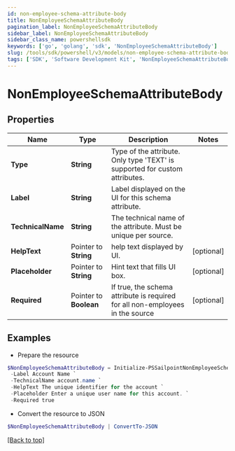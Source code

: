 ```yaml
---
id: non-employee-schema-attribute-body
title: NonEmployeeSchemaAttributeBody
pagination_label: NonEmployeeSchemaAttributeBody
sidebar_label: NonEmployeeSchemaAttributeBody
sidebar_class_name: powershellsdk
keywords: ['go', 'golang', 'sdk', 'NonEmployeeSchemaAttributeBody'] 
slug: /tools/sdk/powershell/v3/models/non-employee-schema-attribute-body
tags: ['SDK', 'Software Development Kit', 'NonEmployeeSchemaAttributeBody']
---
```



# NonEmployeeSchemaAttributeBody

## Properties

Name | Type | Description | Notes
------------ | ------------- | ------------- | -------------
**Type** |  **String** | Type of the attribute. Only type &#39;TEXT&#39; is supported for custom attributes. | 
**Label** |  **String** | Label displayed on the UI for this schema attribute. | 
**TechnicalName** |  **String** | The technical name of the attribute. Must be unique per source. | 
**HelpText** |  Pointer to **String** | help text displayed by UI. | [optional] 
**Placeholder** |  Pointer to **String** | Hint text that fills UI box. | [optional] 
**Required** |  Pointer to **Boolean** | If true, the schema attribute is required for all non-employees in the source | [optional] 

## Examples

- Prepare the resource
```powershell
$NonEmployeeSchemaAttributeBody = Initialize-PSSailpointNonEmployeeSchemaAttributeBody  -Type TEXT `
 -Label Account Name `
 -TechnicalName account.name `
 -HelpText The unique identifier for the account `
 -Placeholder Enter a unique user name for this account. `
 -Required true
```

- Convert the resource to JSON
```powershell
$NonEmployeeSchemaAttributeBody | ConvertTo-JSON
```


[[Back to top]](#) 

